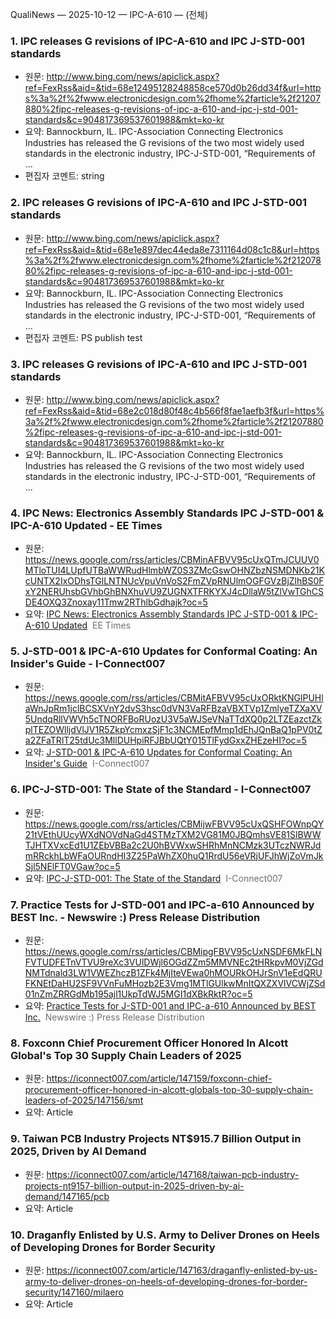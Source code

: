 QualiNews — 2025-10-12 — IPC-A-610 — (전체)

### 1. IPC releases G revisions of IPC-A-610 and IPC J-STD-001 standards
- 원문: http://www.bing.com/news/apiclick.aspx?ref=FexRss&aid=&tid=68e12495128248858ce570d0b26dd34f&url=https%3a%2f%2fwww.electronicdesign.com%2fhome%2farticle%2f21207880%2fipc-releases-g-revisions-of-ipc-a-610-and-ipc-j-std-001-standards&c=904817369537601988&mkt=ko-kr
- 요약: Bannockburn, IL. IPC-Association Connecting Electronics Industries has released the G revisions of the two most widely used standards in the electronic industry, IPC-J-STD-001, “Requirements of ...
- 편집자 코멘트: string

### 2. IPC releases G revisions of IPC-A-610 and IPC J-STD-001 standards
- 원문: http://www.bing.com/news/apiclick.aspx?ref=FexRss&aid=&tid=68e1e897dec44eda8e7311164d08c1c8&url=https%3a%2f%2fwww.electronicdesign.com%2fhome%2farticle%2f21207880%2fipc-releases-g-revisions-of-ipc-a-610-and-ipc-j-std-001-standards&c=904817369537601988&mkt=ko-kr
- 요약: Bannockburn, IL. IPC-Association Connecting Electronics Industries has released the G revisions of the two most widely used standards in the electronic industry, IPC-J-STD-001, “Requirements of ...
- 편집자 코멘트: PS publish test

### 3. IPC releases G revisions of IPC-A-610 and IPC J-STD-001 standards
- 원문: http://www.bing.com/news/apiclick.aspx?ref=FexRss&aid=&tid=68e2c018d80f48c4b566f8fae1aefb3f&url=https%3a%2f%2fwww.electronicdesign.com%2fhome%2farticle%2f21207880%2fipc-releases-g-revisions-of-ipc-a-610-and-ipc-j-std-001-standards&c=904817369537601988&mkt=ko-kr
- 요약: Bannockburn, IL. IPC-Association Connecting Electronics Industries has released the G revisions of the two most widely used standards in the electronic industry, IPC-J-STD-001, “Requirements of ...

### 4. IPC News: Electronics Assembly Standards IPC J-STD-001 & IPC-A-610 Updated - EE Times
- 원문: https://news.google.com/rss/articles/CBMinAFBVV95cUxQTmJCUUV0MTloTUI4LUpfUTBaWWRudHlmbWZ0S3ZMcGswOHNZbzNSMDNKb21KcUNTX2IxODhsTGlLNTNUcVpuVnVoS2FmZVpRNUlmOGFGVzBjZlhBS0FxY2NERUhsbGVhbGhBNXhuVU9ZUGNXTFRKYXJ4cDllaW5tZlVwTGhCSDE4OXQ3Znoxay11Tmw2RThlbGdhajk?oc=5
- 요약: <a href="https://news.google.com/rss/articles/CBMinAFBVV95cUxQTmJCUUV0MTloTUI4LUpfUTBaWWRudHlmbWZ0S3ZMcGswOHNZbzNSMDNKb21KcUNTX2IxODhsTGlLNTNUcVpuVnVoS2FmZVpRNUlmOGFGVzBjZlhBS0FxY2NERUhsbGVhbGhBNXhuVU9ZUGNXTFRKYXJ4cDllaW5tZlVwTGhCSDE4OXQ3Znoxay11Tmw2RThlbGdhajk?oc=5" target="_blank">IPC News: Electronics Assembly Standards IPC J-STD-001 & IPC-A-610 Updated</a>&nbsp;&nbsp;<font color="#6f6f6f">EE Times</font>

### 5. J-STD-001 & IPC-A-610 Updates for Conformal Coating: An Insider's Guide - I-Connect007
- 원문: https://news.google.com/rss/articles/CBMitAFBVV95cUxORktKNGlPUHlaWnJpRm1jclBCSXVnY2dvS3hsc0dVN3VaRFBzaVBXTVp1ZmlyeTZXaXV5UndqRllVWVh5cTNORFBoRUozU3V5aWJSeVNaTTdXQ0p2LTZEazctZkplTEZOWlljdVlJV1R5ZkpYcmxzSjF1c3NCMEpfMmp1dEhJQnBaQ1pPV0tZa2ZFaTRlT25tdUc3MllDUHpiRFJBbUQtY015TlFydGxxZHEzeHI?oc=5
- 요약: <a href="https://news.google.com/rss/articles/CBMitAFBVV95cUxORktKNGlPUHlaWnJpRm1jclBCSXVnY2dvS3hsc0dVN3VaRFBzaVBXTVp1ZmlyeTZXaXV5UndqRllVWVh5cTNORFBoRUozU3V5aWJSeVNaTTdXQ0p2LTZEazctZkplTEZOWlljdVlJV1R5ZkpYcmxzSjF1c3NCMEpfMmp1dEhJQnBaQ1pPV0tZa2ZFaTRlT25tdUc3MllDUHpiRFJBbUQtY015TlFydGxxZHEzeHI?oc=5" target="_blank">J-STD-001 & IPC-A-610 Updates for Conformal Coating: An Insider's Guide</a>&nbsp;&nbsp;<font color="#6f6f6f">I-Connect007</font>

### 6. IPC-J-STD-001: The State of the Standard - I-Connect007
- 원문: https://news.google.com/rss/articles/CBMijwFBVV95cUxQSHFOWnpQY21tVEthUUcyWXdNOVdNaGd4STMzTXM2VG81M0JBQmhsVE81SlBWWTJHTXVxcEd1U1ZEbVBBa2c2U0hBVWxwSHRhMnNCMzk3UTczNWRJdmRRckhLbWFaOURndHI3Z25PaWhZX0huQ1RrdU56eVRjUFJhWjZoVmJkSjl5NElFT0VGaw?oc=5
- 요약: <a href="https://news.google.com/rss/articles/CBMijwFBVV95cUxQSHFOWnpQY21tVEthUUcyWXdNOVdNaGd4STMzTXM2VG81M0JBQmhsVE81SlBWWTJHTXVxcEd1U1ZEbVBBa2c2U0hBVWxwSHRhMnNCMzk3UTczNWRJdmRRckhLbWFaOURndHI3Z25PaWhZX0huQ1RrdU56eVRjUFJhWjZoVmJkSjl5NElFT0VGaw?oc=5" target="_blank">IPC-J-STD-001: The State of the Standard</a>&nbsp;&nbsp;<font color="#6f6f6f">I-Connect007</font>

### 7. Practice Tests for J-STD-001 and IPC-a-610 Announced by BEST Inc. - Newswire :) Press Release Distribution
- 원문: https://news.google.com/rss/articles/CBMipgFBVV95cUxNSDF6MkFLNFVTUDFETnVTVU9reXc3VUlDWjl6OGdZZm5MMVNEc2tHRkpvM0VjZGdNMTdnald3LW1VWEZhczB1ZFk4MjIteVEwa0hMOURkOHJrSnV1eEdQRUFKNEtDaHU2SF9VVnFuMHozb2E3Vmg1MTlGUlkwMnItQXZXVlVCWjZSd01nZmZRRGdMb195ajl1UkpTdWJ5MGI1dXBkRktR?oc=5
- 요약: <a href="https://news.google.com/rss/articles/CBMipgFBVV95cUxNSDF6MkFLNFVTUDFETnVTVU9reXc3VUlDWjl6OGdZZm5MMVNEc2tHRkpvM0VjZGdNMTdnald3LW1VWEZhczB1ZFk4MjIteVEwa0hMOURkOHJrSnV1eEdQRUFKNEtDaHU2SF9VVnFuMHozb2E3Vmg1MTlGUlkwMnItQXZXVlVCWjZSd01nZmZRRGdMb195ajl1UkpTdWJ5MGI1dXBkRktR?oc=5" target="_blank">Practice Tests for J-STD-001 and IPC-a-610 Announced by BEST Inc.</a>&nbsp;&nbsp;<font color="#6f6f6f">Newswire :) Press Release Distribution</font>

### 8. Foxconn Chief Procurement Officer Honored In Alcott Global's Top 30 Supply Chain Leaders of 2025
- 원문: https://iconnect007.com/article/147159/foxconn-chief-procurement-officer-honored-in-alcott-globals-top-30-supply-chain-leaders-of-2025/147156/smt
- 요약: Article

### 9. Taiwan PCB Industry Projects NT$915.7 Billion Output in 2025, Driven by AI Demand
- 원문: https://iconnect007.com/article/147168/taiwan-pcb-industry-projects-nt9157-billion-output-in-2025-driven-by-ai-demand/147165/pcb
- 요약: Article

### 10. Draganfly Enlisted by U.S. Army to Deliver Drones on Heels of Developing Drones for Border Security
- 원문: https://iconnect007.com/article/147163/draganfly-enlisted-by-us-army-to-deliver-drones-on-heels-of-developing-drones-for-border-security/147160/milaero
- 요약: Article
